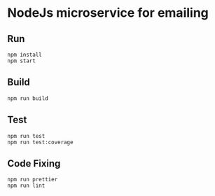 # NodeJs microservice for emailing

## Run

```base
npm install
npm start
```

## Build

```base
npm run build
```

## Test

```base
npm run test
npm run test:coverage
```

## Code Fixing

```base
npm run prettier
npm run lint
```